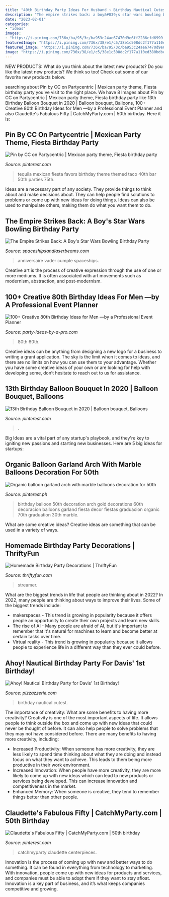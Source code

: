 ```yaml
---
title: "40th Birthday Party Ideas For Husband ~ Birthday Nautical Cutest"
description: "The empire strikes back: a boy&#039;s star wars bowling birthday party"
date: "2023-02-01"
categories:
- "ideas"
images:
- "https://i.pinimg.com/736x/ba/95/3c/ba953c24ae67470d9e6ff2286cfd6999.jpg"
featuredImage: "https://i.pinimg.com/736x/38/e1/c5/38e1c508dc2f177a110ed380bdbe3cca.jpg"
featured_image: "https://i.pinimg.com/736x/ba/95/3c/ba953c24ae67470d9e6ff2286cfd6999.jpg"
image: "https://i.pinimg.com/736x/38/e1/c5/38e1c508dc2f177a110ed380bdbe3cca.jpg"
---
```



NEW PRODUCTS: What do you think about the latest new products?
Do you like the latest new products? We think so too! Check out some of our favorite new products below.

	

		
searching about Pin by CC on Partycentric | Mexican party theme, Fiesta birthday party you've visit to the right place. We have 8 Images about Pin by CC on Partycentric | Mexican party theme, Fiesta birthday party like 13th Birthday Balloon Bouquet in 2020 | Balloon bouquet, Balloons, 100+ Creative 80th Birthday Ideas for Men —by a Professional Event Planner and also Claudette&#039;s Fabulous Fifty | CatchMyParty.com | 50th birthday. Here it is:
		
    
## Pin By CC On Partycentric | Mexican Party Theme, Fiesta Birthday Party

<img loading=lazy src="https://i.pinimg.com/736x/12/ce/96/12ce96191700ef19852653fb7ed50e38--mexican-party-favors-fiesta-party.jpg" onerror="this.onerror=null;this.src='https://tse1.mm.bing.net/th?id=OIP.0rYQmhX3Wf-s0qrxHm4gXAHaJ3&amp;pid=15.1';" alt="Pin by CC on Partycentric | Mexican party theme, Fiesta birthday party">

_Source: pinterest.com_

>tequila mexican fiesta favors birthday theme themed taco 40th bar 50th parties 75th. 

	

Ideas are a necessary part of any society. They provide things to think about and make decisions about. They can help people find solutions to problems or come up with new ideas for doing things. Ideas can also be used to manipulate others, making them do what you want them to do.

    
## The Empire Strikes Back: A Boy&#039;s Star Wars Bowling Birthday Party

<img loading=lazy src="https://spaceshipsandlaserbeams.com/wp-content/uploads/2015/09/boys-star-wars-bowling-birthday-party-ideas.jpg" onerror="this.onerror=null;this.src='https://tse1.mm.bing.net/th?id=OIP.4uDKxgLDz6TmDrSIDnvRLwHaLH&amp;pid=15.1';" alt="The Empire Strikes Back: A Boy&#039;s Star Wars Bowling Birthday Party">

_Source: spaceshipsandlaserbeams.com_

>anniversaire vader cumple spaceships. 

	

Creative art is the process of creative expression through the use of one or more mediums. It is often associated with art movements such as modernism, abstraction, and post-modernism.

    
## 100+ Creative 80th Birthday Ideas For Men —by A Professional Event Planner

<img loading=lazy src="https://www.party-ideas-by-a-pro.com/image-files/80men11j.jpg" onerror="this.onerror=null;this.src='https://tse1.mm.bing.net/th?id=OIP.pipotIlR2k84a257l2OZYQAAAA&amp;pid=15.1';" alt="100+ Creative 80th Birthday Ideas for Men —by a Professional Event Planner">

_Source: party-ideas-by-a-pro.com_

>80th 60th. 

	

Creative ideas can be anything from designing a new logo for a business to writing a grant application. The sky is the limit when it comes to ideas, and there are no limits on how you can use them to your advantage. Whether you have some creative ideas of your own or are looking for help with developing some, don’t hesitate to reach out to us for assistance.

    
## 13th Birthday Balloon Bouquet In 2020 | Balloon Bouquet, Balloons

<img loading=lazy src="https://i.pinimg.com/736x/38/e1/c5/38e1c508dc2f177a110ed380bdbe3cca.jpg" onerror="this.onerror=null;this.src='https://tse1.mm.bing.net/th?id=OIP.75K-Sp8ml5Q5Ce6w6ZLuqAHaJ3&amp;pid=15.1';" alt="13th Birthday Balloon Bouquet in 2020 | Balloon bouquet, Balloons">

_Source: pinterest.com_

>. 

	

Big Ideas are a vital part of any startup's playbook, and they're key to igniting new passions and starting new businesses. Here are 5 big ideas for startups: 

    
## Organic Balloon Garland Arch With Marble Balloons Decoration For 50th

<img loading=lazy src="https://i.pinimg.com/736x/d3/00/f9/d300f9fb49ed32aa4321ad065ac43cd3.jpg" onerror="this.onerror=null;this.src='https://tse4.mm.bing.net/th?id=OIP.zTTn53Yx_Q-qYR6boVDy_QAAAA&amp;pid=15.1';" alt="Organic balloon garland arch with marble balloons decoration for 50th">

_Source: pinterest.ph_

>birthday balloon 50th decoration arch gold decorations 60th decoracion balloons garland fiesta decor fiestas graduacion organic 70th graduation 30th marble. 

	

What are some creative ideas?
Creative ideas are something that can be used in a variety of ways.

    
## Homemade Birthday Party Decorations | ThriftyFun

<img loading=lazy src="https://img.thrfun.com/img/112/624/birthday_balloon_and_streamer_curtain_m6.jpg" onerror="this.onerror=null;this.src='https://tse1.mm.bing.net/th?id=OIP.zXOlgPpQOFN8xjA818hwtgHaJ4&amp;pid=15.1';" alt="Homemade Birthday Party Decorations | ThriftyFun">

_Source: thriftyfun.com_

>streamer. 

	

What are the biggest trends in life that people are thinking about in 2022?
In 2022, many people are thinking about ways to improve their lives. Some of the biggest trends include: 
- makerspaces - This trend is growing in popularity because it offers people an opportunity to create their own projects and learn new skills. 
- The rise of AI - Many people are afraid of AI, but it's important to remember that it's natural for machines to learn and become better at certain tasks over time. 
- Virtual reality - This trend is growing in popularity because it allows people to experience life in a different way than they ever could before.

    
## Ahoy! Nautical Birthday Party For Davis&#039; 1st Birthday!

<img loading=lazy src="https://pizzazzerie.com/wp-content/uploads/2017/02/nautical-birthday-party-details-2.png" onerror="this.onerror=null;this.src='https://tse4.mm.bing.net/th?id=OIP.PpC1Va0YtqCVjo99rXkrEQHaNX&amp;pid=15.1';" alt="Ahoy! Nautical Birthday Party for Davis&#039; 1st Birthday!">

_Source: pizzazzerie.com_

>birthday nautical cutest. 

	

The importance of creativity: What are some benefits to having more creativity?
Creativity is one of the most important aspects of life. It allows people to think outside the box and come up with new ideas that could never be thought of before. It can also help people to solve problems that they may not have considered before. There are many benefits to having more creativity, including: 
- Increased Productivity: When someone has more creativity, they are less likely to spend time thinking about what they are doing and instead focus on what they want to achieve. This leads to them being more productive in their work environment. 
- Increased Innovation: When people have more creativity, they are more likely to come up with new ideas which can lead to new products or services being developed. This can increase innovation and competitiveness in the market. 
- Enhanced Memory: When someone is creative, they tend to remember things better than other people.

    
## Claudette&#039;s Fabulous Fifty | CatchMyParty.com | 50th Birthday

<img loading=lazy src="https://i.pinimg.com/736x/ba/95/3c/ba953c24ae67470d9e6ff2286cfd6999.jpg" onerror="this.onerror=null;this.src='https://tse1.mm.bing.net/th?id=OIP.Xeb3kYIwYowxig4qN7dbygHaJ3&amp;pid=15.1';" alt="Claudette&#039;s Fabulous Fifty | CatchMyParty.com | 50th birthday">

_Source: pinterest.com_

>catchmyparty claudette centerpieces. 

	

Innovation is the process of coming up with new and better ways to do something. It can be found in everything from technology to marketing. With innovation, people come up with new ideas for products and services, and companies must be able to adopt them if they want to stay afloat. Innovation is a key part of business, and it’s what keeps companies competitive and growing.

